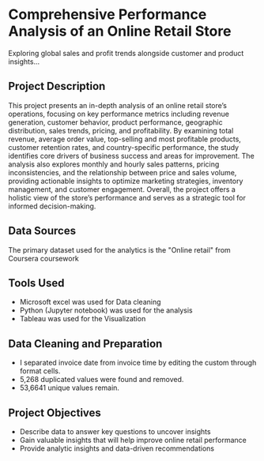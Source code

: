 # Comprehensive Performance Analysis of an Online Retail Store
Exploring global sales and profit trends alongside customer and product insights...

## Project Description
This project presents an in-depth analysis of an online retail store’s operations, focusing on key performance metrics including revenue generation, customer behavior, product performance, geographic distribution, sales trends, pricing, and profitability. By examining total revenue, average order value, top-selling and most profitable products, customer retention rates, and country-specific performance, the study identifies core drivers of business success and areas for improvement. The analysis also explores monthly and hourly sales patterns, pricing inconsistencies, and the relationship between price and sales volume, providing actionable insights to optimize marketing strategies, inventory management, and customer engagement. Overall, the project offers a holistic view of the store’s performance and serves as a strategic tool for informed decision-making.

## Data Sources
The primary dataset used for the analytics is the "Online retail" from Coursera coursework

## Tools Used
- Microsoft excel was used for Data cleaning
- Python (Jupyter notebook) was used for the analysis
- Tableau was used for the Visualization

## Data Cleaning and Preparation
- I separated invoice date from invoice time by editing the custom through format cells.
- 5,268 duplicated values were found and removed.
- 53,6641 unique values remain.

## Project Objectives
- Describe data to answer key questions to uncover insights
- Gain valuable insights that will help improve online retail performance
- Provide analytic insights and data-driven recommendations
  
